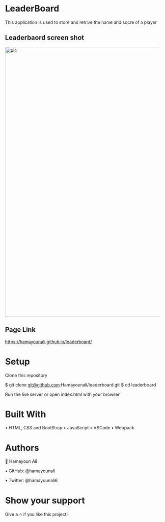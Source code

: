 # LeaderBoard
This application is used to store and retrive the name and socre of a player 

## Leaderbaord screen shot

<img width="876" alt="pic" src="https://user-images.githubusercontent.com/22744775/181828176-9e6376e7-67e0-44f3-8404-da9bf92222b6.PNG">


## Page Link 
https://hamayounali.github.io/leaderboard/

# Setup
Clone this repository

$ git clone git@github.com:Hamayounali/leaderboard.git
$ cd leaderboard

Run the live server or open index.html with your browser

# Built With

• HTML, CSS and BootStrap
• JavaScript
• VSCode
• Webpack


# Authors
👤 Hamayoun Ali

• GitHub: @hamayounali

• Twitter: @hamayounali6


# Show your support
Give a ⭐️ if you like this project!
